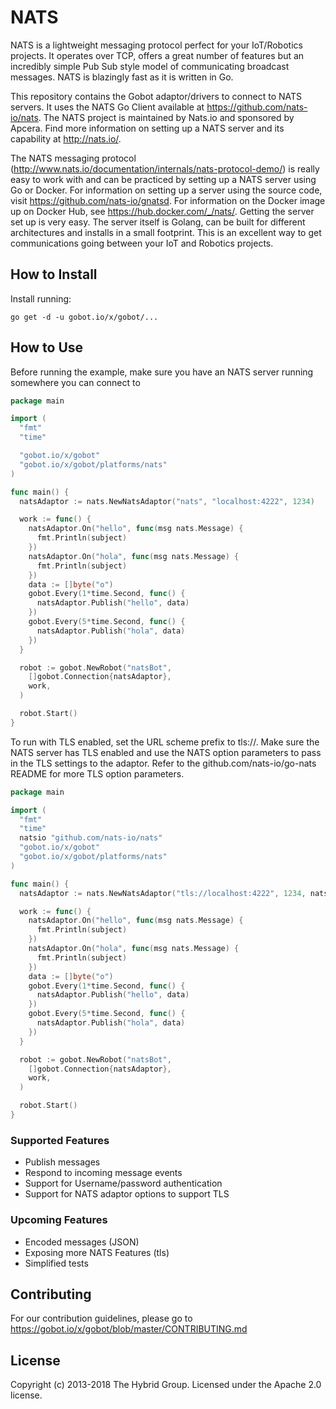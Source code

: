 # NATS

NATS is a lightweight messaging protocol perfect for your IoT/Robotics projects. It operates over TCP, offers a great number of features but an incredibly simple Pub Sub style model of communicating broadcast messages. NATS is blazingly fast as it is written in Go.

This repository contains the Gobot adaptor/drivers to connect to NATS servers. It uses the NATS Go Client available at https://github.com/nats-io/nats. The NATS project is maintained by Nats.io and sponsored by Apcera. Find more information on setting up a NATS server and its capability at http://nats.io/.

The NATS messaging protocol (http://www.nats.io/documentation/internals/nats-protocol-demo/) is really easy to work with and can be practiced by setting up a NATS server using Go or Docker. For information on setting up a server using the source code, visit https://github.com/nats-io/gnatsd. For information on the Docker image up on Docker Hub, see https://hub.docker.com/_/nats/. Getting the server set up is very easy. The server itself is Golang, can be built for different architectures and installs in a small footprint. This is an excellent way to get communications going between your IoT and Robotics projects.

## How to Install

Install running:

```
go get -d -u gobot.io/x/gobot/...
```

## How to Use

Before running the example, make sure you have an NATS server running somewhere you can connect to

```go
package main

import (
  "fmt"
  "time"

  "gobot.io/x/gobot"
  "gobot.io/x/gobot/platforms/nats"
)

func main() {
  natsAdaptor := nats.NewNatsAdaptor("nats", "localhost:4222", 1234)

  work := func() {
    natsAdaptor.On("hello", func(msg nats.Message) {
      fmt.Println(subject)
    })
    natsAdaptor.On("hola", func(msg nats.Message) {
      fmt.Println(subject)
    })
    data := []byte("o")
    gobot.Every(1*time.Second, func() {
      natsAdaptor.Publish("hello", data)
    })
    gobot.Every(5*time.Second, func() {
      natsAdaptor.Publish("hola", data)
    })
  }

  robot := gobot.NewRobot("natsBot",
    []gobot.Connection{natsAdaptor},
    work,
  )

  robot.Start()
}
```

To run with TLS enabled, set the URL scheme prefix to tls://. Make sure the NATS server has TLS enabled and use the NATS option parameters to pass in the TLS settings to the adaptor. Refer to the github.com/nats-io/go-nats README for more TLS option parameters.

```go
package main

import (
  "fmt"
  "time"
  natsio "github.com/nats-io/nats"
  "gobot.io/x/gobot"
  "gobot.io/x/gobot/platforms/nats"
)

func main() {
  natsAdaptor := nats.NewNatsAdaptor("tls://localhost:4222", 1234, natsio.RootCAs("certs/ca.pem"))

  work := func() {
    natsAdaptor.On("hello", func(msg nats.Message) {
      fmt.Println(subject)
    })
    natsAdaptor.On("hola", func(msg nats.Message) {
      fmt.Println(subject)
    })
    data := []byte("o")
    gobot.Every(1*time.Second, func() {
      natsAdaptor.Publish("hello", data)
    })
    gobot.Every(5*time.Second, func() {
      natsAdaptor.Publish("hola", data)
    })
  }

  robot := gobot.NewRobot("natsBot",
    []gobot.Connection{natsAdaptor},
    work,
  )

  robot.Start()
}
```

### Supported Features

* Publish messages
* Respond to incoming message events
* Support for Username/password authentication
* Support for NATS adaptor options to support TLS

### Upcoming Features

* Encoded messages (JSON)
* Exposing more NATS Features (tls)
* Simplified tests

## Contributing

For our contribution guidelines, please go to https://gobot.io/x/gobot/blob/master/CONTRIBUTING.md

## License

Copyright (c) 2013-2018 The Hybrid Group. Licensed under the Apache 2.0 license.
